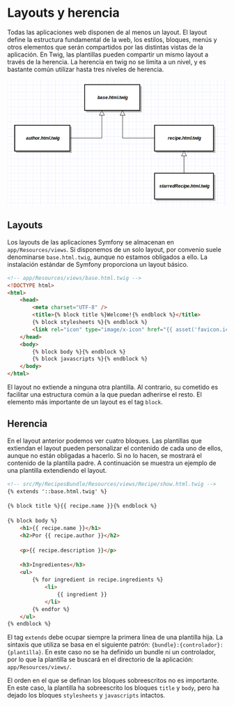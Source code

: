 # Layouts y herencia

Todas las aplicaciones web disponen de al menos un layout. El layout define la estructura fundamental de la web, los estilos, bloques, menús y otros elementos que serán compartidos por las distintas vistas de la aplicación. En Twig, las plantillas pueden compartir un mismo layout a través de la herencia. La herencia en twig no se limita a un nivel, y es bastante común utilizar hasta tres niveles de herencia.

![Herencia de tres niveles](twig-inheritance.png "Herencia de tres niveles")


## Layouts
Los layouts de las aplicaciones Symfony se almacenan en `app/Resources/views`. Si disponemos de un solo layout, por convenio suele denominarse `base.html.twig`, aunque no estamos obligados a ello. La instalación estándar de Symfony proporciona un layout básico.


```html
<!-- app/Resources/views/base.html.twig -->
<!DOCTYPE html>
<html>
    <head>
        <meta charset="UTF-8" />
        <title>{% block title %}Welcome!{% endblock %}</title>
        {% block stylesheets %}{% endblock %}
        <link rel="icon" type="image/x-icon" href="{{ asset('favicon.ico') }}" />
    </head>
    <body>
        {% block body %}{% endblock %}
        {% block javascripts %}{% endblock %}
    </body>
</html>
```

El layout no extiende a ninguna otra plantilla. Al contrario, su cometido es facilitar una estructura común a la que puedan adherirse el resto. El elemento más importante de un layout es el tag `block`.


## Herencia

En el layout anterior podemos ver cuatro bloques. Las plantillas que extiendan el layout pueden personalizar el contenido de cada uno de ellos, aunque no están obligadas a hacerlo. Si no lo hacen, se mostrará el contenido de la plantilla padre. A continuación se muestra un ejemplo de una plantilla extendiendo el layout.

```html
<!-- src/My/RecipesBundle/Resources/views/Recipe/show.html.twig -->
{% extends '::base.html.twig' %}

{% block title %}{{ recipe.name }}{% endblock %}

{% block body %}
    <h1>{{ recipe.name }}</h1>
    <h2>Por {{ recipe.author }}</h2>

    <p>{{ recipe.description }}</p>

    <h3>Ingredientes</h3>
    <ul>
        {% for ingredient in recipe.ingredients %}
            <li>
                {{ ingredient }}
            </li>
        {% endfor %}
    </ul>
{% endblock %}
```

El tag `extends` debe ocupar siempre la primera línea de una plantilla hija. La sintaxis que utiliza se basa en el siguiente patrón: `{bundle}:{controlador}:{plantilla}`. En este caso no se ha definido un bundle ni un controlador, por lo que la plantilla se buscará en el directorio de la aplicación: `app/Resources/views/`.

El orden en el que se definan los bloques sobreescritos no es importante. En este caso, la plantilla ha sobreescrito los bloques `title` y `body`, pero ha dejado los bloques `stylesheets` y `javascripts` intactos.


